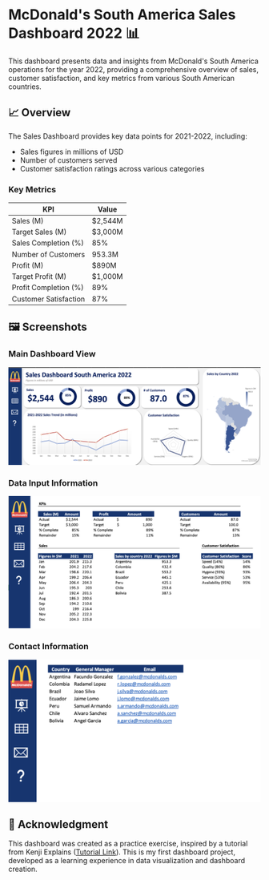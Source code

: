 # McDonald's South America Sales Dashboard 2022 📊

This dashboard presents data and insights from McDonald's South America operations for the year 2022, providing a comprehensive overview of sales, customer satisfaction, and key metrics from various South American countries.

## 📈 Overview

The Sales Dashboard provides key data points for 2021-2022, including:

- Sales figures in millions of USD
- Number of customers served
- Customer satisfaction ratings across various categories

### **Key Metrics**

| KPI                   | Value   |
| --------------------- | ------- |
| Sales (M)             | $2,544M |
| Target Sales (M)      | $3,000M |
| Sales Completion (%)  | 85%     |
| Number of Customers   | 953.3M  |
| Profit (M)            | $890M   |
| Target Profit (M)     | $1,000M |
| Profit Completion (%) | 89%     |
| Customer Satisfaction | 87%     |

## 🖼️ Screenshots

### Main Dashboard View

![Dashboard Overview](./dashboard.png)

### Data Input Information

![Input Interface](./input.png)

### Contact Information

![Contacts Page](./contacts.png)

## 📝 Acknowledgment

This dashboard was created as a practice exercise, inspired by a tutorial from Kenji Explains ([Tutorial Link](https://www.youtube.com/watch?v=jeYjtEX3RAE)). This is my first dashboard project, developed as a learning experience in data visualization and dashboard creation.
